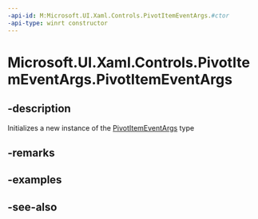 ```yaml
---
-api-id: M:Microsoft.UI.Xaml.Controls.PivotItemEventArgs.#ctor
-api-type: winrt constructor
---
```


<!-- Method syntax
public PivotItemEventArgs()
-->

# Microsoft.UI.Xaml.Controls.PivotItemEventArgs.PivotItemEventArgs

## -description
Initializes a new instance of the [PivotItemEventArgs](pivotitemeventargs.md) type

## -remarks

## -examples

## -see-also
